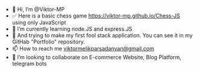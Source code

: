 - 👋 Hi, I’m @Viktor-MP
- ✅ Here is a basic chess game https://viktor-mp.github.io/Chess-JS
      using only JavaScript 
- 🌱 I’m currently learning node.JS and express.JS
- 👀 And trying to make my first fool stack application. You can see it in my GitHab "Portfolio" repository.
- 📫 How to reach me viktormelikparsadanyan@gmail.com
- 💞️ I’m looking to collaborate on E-commerce Website, Blog Platform, telegram bots

<!---
Viktor-MP/Viktor-MP is a ✨ special ✨ repository because its `README.md` (this file) appears on your GitHub profile.
You can click the Preview link to take a look at your changes.
--->
